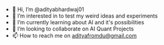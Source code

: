 - 👋 Hi, I’m @adityabhardwaj01
- 👀 I’m interested in to test my weird ideas and experiments
- 🌱 I’m currently learning about AI and it's possibilities 
- 💞️ I’m looking to collaborate on AI Quant Projects
- 📫 How to reach me on adityafromdu@gmail.com

<!---
adityabhardwaj01/adityabhardwaj01 is a ✨ special ✨ repository because its `README.md` (this file) appears on your GitHub profile.
You can click the Preview link to take a look at your changes.
--->

